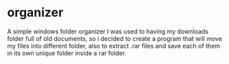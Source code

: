 # organizer
A simple windows folder organizer
I was used to having my downloads folder full of old documents, so i decided to create a program that will move my files into different folder, also to extract .rar files and save each of them in its own unique folder inside a rar folder.
